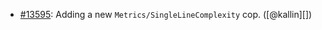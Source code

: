 * [#13595](https://github.com/rubocop/rubocop/pull/13595): Adding a new `Metrics/SingleLineComplexity` cop. ([@kallin][])
